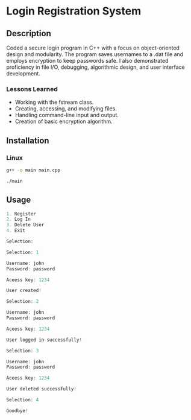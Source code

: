 # Login Registration System

## Description
Coded a secure login program in C++ with a focus on object-oriented design and modularity. The program saves usernames to a .dat file and employs encryption to keep passwords safe. I also demonstrated proficiency in file I/O, debugging, algorithmic design, and user interface development.

### Lessons Learned
- Working with the fstream class.
- Creating, accessing, and modifying files.
- Handling command-line input and output.
- Creation of basic encryption algorithm.

## Installation

### Linux
```bash
g++ -o main main.cpp
```
```bash
./main
```

## Usage
```c++
1. Register
2. Log In
3. Delete User
4. Exit

Selection: 
```

```c++
Selection: 1

Username: john
Password: password

Aceess key: 1234

User created!
```

```c++
Selection: 2

Username: john
Password: password

Aceess key: 1234

User logged in successfully!
```

```c++
Selection: 3

Username: john
Password: password

Aceess key: 1234

User deleted successfully!
```

```c++
Selection: 4

Goodbye!
```